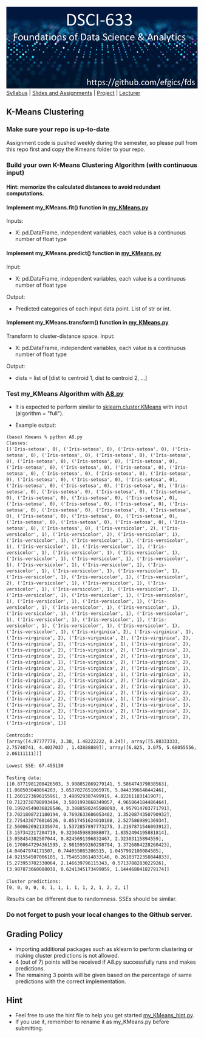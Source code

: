 [<img width=900 src="../img/title.png?raw=yes">](../README.md)   
[Syllabus](../README.md) |
[Slides and Assignments](README.md) |
[Project](project.md) |
[Lecturer](https://www.rit.edu/directory/efgics-erik-golen) 

## K-Means Clustering

### Make sure your repo is up-to-date

Assignment code is pushed weekly during the semester, so please pull from this repo first and copy the Kmeans folder to your repo. 

### Build your own K-Means Clustering Algorithm (with continuous input)

#### Hint: memorize the calculated distances to avoid redundant computations.

#### Implement my_KMeans.fit() function in [my_KMeans.py](Kmeans/my_KMeans.py)
Inputs:
- X: pd.DataFrame, independent variables, each value is a continuous number of float type

#### Implement my_KMeans.predict() function in [my_KMeans.py](Kmeans/my_KMeans.py)
Input:
- X: pd.DataFrame, independent variables, each value is a continuous number of float type

Output:
- Predicted categories of each input data point. List of str or int.

#### Implement my_KMeans.transform() function in [my_KMeans.py](Kmeans/my_KMeans.py)
Transform to cluster-distance space.
Input:
- X: pd.DataFrame, independent variables, each value is a continuous number of float type

Output:
- dists = list of [dist to centroid 1, dist to centroid 2, ...]

### Test my_KMeans Algorithm with [A8.py](Kmeans/A8.py)

 - It is expected to perform similar to [sklearn.cluster.KMeans](https://scikit-learn.org/stable/modules/generated/sklearn.cluster.KMeans.html) with input (algorithm = "full").
 
 - Example output:
 ```
 (base) Kmeans % python A8.py 
Classes:
[('Iris-setosa', 0), ('Iris-setosa', 0), ('Iris-setosa', 0), ('Iris-setosa', 0), ('Iris-setosa', 0), ('Iris-setosa', 0), ('Iris-setosa', 0), ('Iris-setosa', 0), ('Iris-setosa', 0), ('Iris-setosa', 0), ('Iris-setosa', 0), ('Iris-setosa', 0), ('Iris-setosa', 0), ('Iris-setosa', 0), ('Iris-setosa', 0), ('Iris-setosa', 0), ('Iris-setosa', 0), ('Iris-setosa', 0), ('Iris-setosa', 0), ('Iris-setosa', 0), ('Iris-setosa', 0), ('Iris-setosa', 0), ('Iris-setosa', 0), ('Iris-setosa', 0), ('Iris-setosa', 0), ('Iris-setosa', 0), ('Iris-setosa', 0), ('Iris-setosa', 0), ('Iris-setosa', 0), ('Iris-setosa', 0), ('Iris-setosa', 0), ('Iris-setosa', 0), ('Iris-setosa', 0), ('Iris-setosa', 0), ('Iris-setosa', 0), ('Iris-setosa', 0), ('Iris-setosa', 0), ('Iris-setosa', 0), ('Iris-setosa', 0), ('Iris-setosa', 0), ('Iris-setosa', 0), ('Iris-setosa', 0), ('Iris-setosa', 0), ('Iris-setosa', 0), ('Iris-setosa', 0), ('Iris-versicolor', 2), ('Iris-versicolor', 1), ('Iris-versicolor', 2), ('Iris-versicolor', 1), ('Iris-versicolor', 1), ('Iris-versicolor', 1), ('Iris-versicolor', 1), ('Iris-versicolor', 1), ('Iris-versicolor', 1), ('Iris-versicolor', 1), ('Iris-versicolor', 1), ('Iris-versicolor', 1), ('Iris-versicolor', 1), ('Iris-versicolor', 1), ('Iris-versicolor', 1), ('Iris-versicolor', 1), ('Iris-versicolor', 1), ('Iris-versicolor', 1), ('Iris-versicolor', 1), ('Iris-versicolor', 1), ('Iris-versicolor', 1), ('Iris-versicolor', 1), ('Iris-versicolor', 2), ('Iris-versicolor', 1), ('Iris-versicolor', 1), ('Iris-versicolor', 1), ('Iris-versicolor', 1), ('Iris-versicolor', 1), ('Iris-versicolor', 1), ('Iris-versicolor', 1), ('Iris-versicolor', 1), ('Iris-versicolor', 1), ('Iris-versicolor', 1), ('Iris-versicolor', 1), ('Iris-versicolor', 1), ('Iris-versicolor', 1), ('Iris-versicolor', 1), ('Iris-versicolor', 1), ('Iris-versicolor', 1), ('Iris-versicolor', 1), ('Iris-versicolor', 1), ('Iris-versicolor', 1), ('Iris-versicolor', 1), ('Iris-versicolor', 1), ('Iris-versicolor', 1), ('Iris-virginica', 2), ('Iris-virginica', 1), ('Iris-virginica', 2), ('Iris-virginica', 2), ('Iris-virginica', 2), ('Iris-virginica', 2), ('Iris-virginica', 1), ('Iris-virginica', 2), ('Iris-virginica', 2), ('Iris-virginica', 2), ('Iris-virginica', 2), ('Iris-virginica', 2), ('Iris-virginica', 2), ('Iris-virginica', 1), ('Iris-virginica', 1), ('Iris-virginica', 2), ('Iris-virginica', 2), ('Iris-virginica', 2), ('Iris-virginica', 2), ('Iris-virginica', 1), ('Iris-virginica', 2), ('Iris-virginica', 1), ('Iris-virginica', 1), ('Iris-virginica', 2), ('Iris-virginica', 2), ('Iris-virginica', 2), ('Iris-virginica', 2), ('Iris-virginica', 2), ('Iris-virginica', 1), ('Iris-virginica', 2), ('Iris-virginica', 2), ('Iris-virginica', 2), ('Iris-virginica', 2), ('Iris-virginica', 1), ('Iris-virginica', 2), ('Iris-virginica', 2), ('Iris-virginica', 2), ('Iris-virginica', 1), ('Iris-virginica', 2), ('Iris-virginica', 2), ('Iris-virginica', 2), ('Iris-virginica', 1), ('Iris-virginica', 2), ('Iris-virginica', 2), ('Iris-virginica', 1)]

Centroids:
[array([4.97777778, 3.38, 1.48222222, 0.24]), array([5.88333333, 2.75740741, 4.4037037 , 1.43888889]), array([6.825, 3.075, 5.68055556, 2.06111111])]

Lowest SSE: 67.455130

Testing data:
[[0.8771981208426503, 3.908052869279141, 5.586474379038563], [1.068503048864203, 3.6537027651065976, 5.044339664844246], [1.2601273696155961, 3.498929387499919, 4.82261183141907], [0.7123738788093484, 3.5001993868349057, 4.965864184486464], [0.19924549036828546, 3.3888580245508093, 4.957914703771791], [3.7021808721180194, 0.7692633606053402, 1.3520874350790932], [2.7754336776016526, 0.8517451624010108, 2.527586989136934], [2.5600626921335974, 1.5372857897773275, 3.2197871546093912], [3.157342217204719, 0.3230459883088073, 1.8352494195881814], [3.058454382507044, 0.8245691396832467, 2.32303115894559], [6.1700647294361595, 2.9815959260298794, 1.3726804228260423], [4.04047974171507, 0.744055085206515, 1.0457992100084585], [4.921554507006105, 1.7546518614833146, 0.26103722358844833], [5.273953702330064, 2.146639796115343, 0.5713788283022926], [3.907873660088038, 0.6241345173499059, 1.1444680418279174]]

Cluster predictions:
[0, 0, 0, 0, 0, 1, 1, 1, 1, 1, 2, 1, 2, 2, 1]

 ```
 Results can be different due to randomness. SSEs should be similar.

### Do not forget to push your local changes to the Github server.

## Grading Policy
 - Importing additional packages such as sklearn to perform clustering or making cluster predictions is not allowed.
 - 4 (out of 7) points will be received if A8.py successfully runs and makes predictions.
 - The remaining 3 points will be given based on the percentage of same predictions with the correct implementation.
   
## Hint
 - Feel free to use the hint file to help you get started [my_KMeans_hint.py](Kmeans/my_KMeans_hint.py).
 - If you use it, remember to rename it as my_KMeans.py before submitting. 
